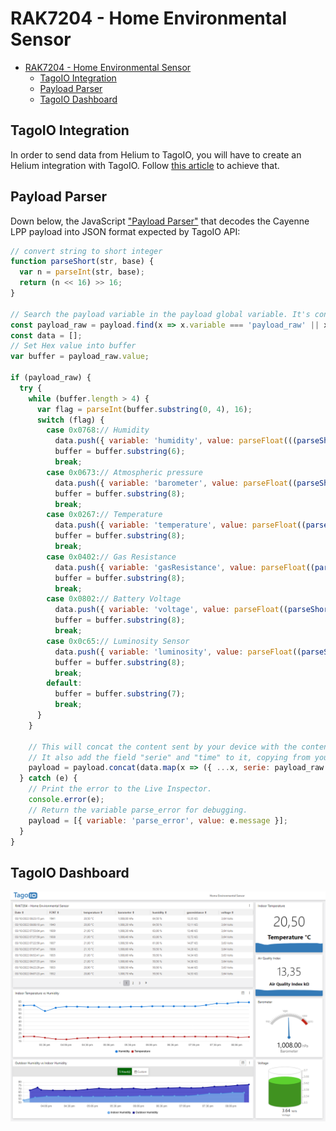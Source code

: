 
# RAK7204 - Home Environmental Sensor 

- [RAK7204 - Home Environmental Sensor](#rak7204---home-environmental-sensor)
  - [TagoIO Integration](#tagoio-integration)
  - [Payload Parser](#payload-parser)
  - [TagoIO Dashboard](#tagoio-dashboard)


## TagoIO Integration

In order to send data from Helium to TagoIO, you will have to create an Helium integration with TagoIO. Follow [this article](https://docs.helium.com/use-the-network/console/integrations/tago/) to achieve that. 

## Payload Parser

Down below, the JavaScript ["Payload Parser"](https://gist.github.com/vhuynen/2bc0bdeec4b2c718508d8c2bd0bb4892) that decodes the Cayenne LPP payload into JSON format expected by TagoIO API:

``` js
// convert string to short integer
function parseShort(str, base) {
  var n = parseInt(str, base);
  return (n << 16) >> 16;
}

// Search the payload variable in the payload global variable. It's contents is always [ { variable, value...}, {variable, value...} ...]
const payload_raw = payload.find(x => x.variable === 'payload_raw' || x.variable === 'payload' || x.variable === 'data');
const data = [];
// Set Hex value into buffer
var buffer = payload_raw.value;

if (payload_raw) {
  try {
    while (buffer.length > 4) {
      var flag = parseInt(buffer.substring(0, 4), 16);
      switch (flag) {
        case 0x0768:// Humidity
          data.push({ variable: 'humidity', value: parseFloat(((parseShort(buffer.substring(4, 6), 16) * 0.01 / 2) * 100).toFixed(1)), unit: '%' });
          buffer = buffer.substring(6);
          break;
        case 0x0673:// Atmospheric pressure
          data.push({ variable: 'barometer', value: parseFloat((parseShort(buffer.substring(4, 8), 16) * 0.1).toFixed(2)), unit: 'hPa' });
          buffer = buffer.substring(8);
          break;
        case 0x0267:// Temperature
          data.push({ variable: 'temperature', value: parseFloat((parseShort(buffer.substring(4, 8), 16) * 0.1).toFixed(2)), unit: '°C' });
          buffer = buffer.substring(8);
          break;
        case 0x0402:// Gas Resistance
          data.push({ variable: 'gasResistance', value: parseFloat((parseShort(buffer.substring(4, 8), 16) * 0.01).toFixed(2)), unit: 'KΩ' });
          buffer = buffer.substring(8);
          break;
        case 0x0802:// Battery Voltage
          data.push({ variable: 'voltage', value: parseFloat((parseShort(buffer.substring(4, 8), 16) * 0.01).toFixed(2)), unit: 'Volts' });
          buffer = buffer.substring(8);
          break;
        case 0x0c65:// Luminosity Sensor
          data.push({ variable: 'luminosity', value: parseFloat((parseShort(buffer.substring(4, 8), 16)).toFixed(4)), unit: 'Lux' });
          buffer = buffer.substring(8);
          break;
        default:
          buffer = buffer.substring(7);
          break;
      }
    }

    // This will concat the content sent by your device with the content generated in this payload parser.
    // It also add the field "serie" and "time" to it, copying from your sensor data.
    payload = payload.concat(data.map(x => ({ ...x, serie: payload_raw.serie, time: payload_raw.time })));
  } catch (e) {
    // Print the error to the Live Inspector.
    console.error(e);
    // Return the variable parse_error for debugging.
    payload = [{ variable: 'parse_error', value: e.message }];
  }
}

```

## TagoIO Dashboard

![dashboard](./docs/gallery/Dashboard_TagoIO.png)